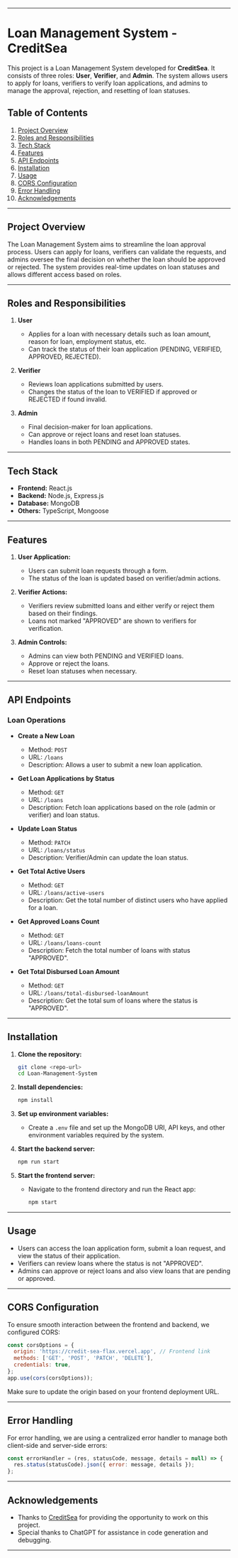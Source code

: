 

---

# Loan Management System - CreditSea

This project is a Loan Management System developed for **CreditSea**. It consists of three roles: **User**, **Verifier**, and **Admin**. The system allows users to apply for loans, verifiers to verify loan applications, and admins to manage the approval, rejection, and resetting of loan statuses.

## Table of Contents
1. [Project Overview](#project-overview)
2. [Roles and Responsibilities](#roles-and-responsibilities)
3. [Tech Stack](#tech-stack)
4. [Features](#features)
5. [API Endpoints](#api-endpoints)
6. [Installation](#installation)
7. [Usage](#usage)
8. [CORS Configuration](#cors-configuration)
9. [Error Handling](#error-handling)
10. [Acknowledgements](#acknowledgements)

---

## Project Overview

The Loan Management System aims to streamline the loan approval process. Users can apply for loans, verifiers can validate the requests, and admins oversee the final decision on whether the loan should be approved or rejected. The system provides real-time updates on loan statuses and allows different access based on roles.

---

## Roles and Responsibilities

1. **User**
   - Applies for a loan with necessary details such as loan amount, reason for loan, employment status, etc.
   - Can track the status of their loan application (PENDING, VERIFIED, APPROVED, REJECTED).

2. **Verifier**
   - Reviews loan applications submitted by users.
   - Changes the status of the loan to VERIFIED if approved or REJECTED if found invalid.

3. **Admin**
   - Final decision-maker for loan applications.
   - Can approve or reject loans and reset loan statuses.
   - Handles loans in both PENDING and APPROVED states.

---

## Tech Stack

- **Frontend:** React.js
- **Backend:** Node.js, Express.js
- **Database:** MongoDB
- **Others:** TypeScript, Mongoose

---

## Features

1. **User Application:**
   - Users can submit loan requests through a form.
   - The status of the loan is updated based on verifier/admin actions.
   
2. **Verifier Actions:**
   - Verifiers review submitted loans and either verify or reject them based on their findings.
   - Loans not marked "APPROVED" are shown to verifiers for verification.
   
3. **Admin Controls:**
   - Admins can view both PENDING and VERIFIED loans.
   - Approve or reject the loans.
   - Reset loan statuses when necessary.

---

## API Endpoints

### **Loan Operations**
- **Create a New Loan**
  - Method: `POST`
  - URL: `/loans`
  - Description: Allows a user to submit a new loan application.

- **Get Loan Applications by Status**
  - Method: `GET`
  - URL: `/loans`
  - Description: Fetch loan applications based on the role (admin or verifier) and loan status.

- **Update Loan Status**
  - Method: `PATCH`
  - URL: `/loans/status`
  - Description: Verifier/Admin can update the loan status.

- **Get Total Active Users**
  - Method: `GET`
  - URL: `/loans/active-users`
  - Description: Get the total number of distinct users who have applied for a loan.

- **Get Approved Loans Count**
  - Method: `GET`
  - URL: `/loans/loans-count`
  - Description: Fetch the total number of loans with status "APPROVED".

- **Get Total Disbursed Loan Amount**
  - Method: `GET`
  - URL: `/loans/total-disbursed-loanAmount`
  - Description: Get the total sum of loans where the status is "APPROVED".

---

## Installation

1. **Clone the repository:**
   ```bash
   git clone <repo-url>
   cd Loan-Management-System
   ```

2. **Install dependencies:**
   ```bash
   npm install
   ```

3. **Set up environment variables:**
   - Create a `.env` file and set up the MongoDB URI, API keys, and other environment variables required by the system.

4. **Start the backend server:**
   ```bash
   npm run start
   ```

5. **Start the frontend server:**
   - Navigate to the frontend directory and run the React app:
     ```bash
     npm start
     ```

---

## Usage

- Users can access the loan application form, submit a loan request, and view the status of their application.
- Verifiers can review loans where the status is not "APPROVED".
- Admins can approve or reject loans and also view loans that are pending or approved.

---

## CORS Configuration

To ensure smooth interaction between the frontend and backend, we configured CORS:
```js
const corsOptions = {
  origin: 'https://credit-sea-flax.vercel.app', // Frontend link
  methods: ['GET', 'POST', 'PATCH', 'DELETE'],
  credentials: true,
};
app.use(cors(corsOptions));
```
Make sure to update the origin based on your frontend deployment URL.

---

## Error Handling

For error handling, we are using a centralized error handler to manage both client-side and server-side errors:
```js
const errorHandler = (res, statusCode, message, details = null) => {
  res.status(statusCode).json({ error: message, details });
};
```

---

## Acknowledgements

- Thanks to [CreditSea](https://creditsea.com) for providing the opportunity to work on this project.
- Special thanks to ChatGPT for assistance in code generation and debugging.

---
